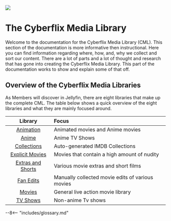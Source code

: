 ![](https://www.cyberflix.io/archive/assets/images/Titles/Cyberflix-Logo-Title-Motto-Light.png)

# The Cyberflix Media Library
Welcome to the documentation for the Cyberflix Media Library (CML). This section of the documentation is more informative then instructional. Here you can find information regarding where, how, and, why we collect and sort our content. There are a lot of parts and a lot of thought and research that has gone into creating the Cyberflix Media Library. This part of the documentation works to show and explain some of that off.

## Overview of the Cyberflix Media Libraries
As Members will discover in Jellyfin, there are eight libraries that make up the complete CML. The table below shows a quick overview of the eight libraries and what they are mainly focused around.

| Library | Focus |
|:---------:|:-------|
| [Animation][1] | Animated movies and Anime movies |
| [Anime][2] | Anime TV Shows |
| [Collections][3] | Auto-generated IMDB Collections |
| [Explicit Movies][4] | Movies that contain a high amount of nudity |
| [Extras and Shorts][5] | Various movie extras and short films |
| [Fan Edits][6] | Manually collected movie edits of various movies |
| [Movies][7] | General live action movie library |
| [TV Shows][8] | Non-anime Tv shows |


[1]: https://docs.cyberflix.io/cml/animation/
[2]: https://docs.cyberflix.io/cml/anime/
[3]: https://docs.cyberflix.io/cml/collections/
[4]: https://docs.cyberflix.io/cml/explicit-movies/
[5]: https://docs.cyberflix.io/cml/extras-shorts/
[6]: https://docs.cyberflix.io/cml/fan-edits/
[7]: https://docs.cyberflix.io/cml/movies/
[8]: https://docs.cyberflix.io/cml/tv-shows/

--8<-- "includes/glossary.md"
